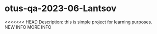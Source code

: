 # otus-qa-2023-06-Lantsov

<<<<<<< HEAD
Description: this is simple project for learning purposes. 
NEW INFO MORE INFO